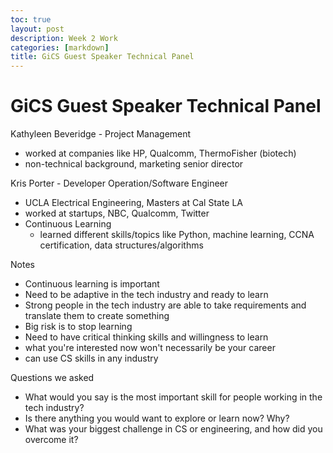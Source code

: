 ```yaml
---
toc: true
layout: post
description: Week 2 Work
categories: [markdown]
title: GiCS Guest Speaker Technical Panel
---
```

# GiCS Guest Speaker Technical Panel

Kathyleen Beveridge - Project Management
- worked at companies like HP, Qualcomm, ThermoFisher (biotech)
- non-technical background, marketing senior director 

Kris Porter - Developer Operation/Software Engineer
- UCLA Electrical Engineering, Masters at Cal State LA
- worked at startups, NBC, Qualcomm, Twitter
- Continuous Learning
    - learned different skills/topics like Python, machine learning, CCNA certification, data structures/algorithms 

Notes
- Continuous learning is important
- Need to be adaptive in the tech industry and ready to learn 
- Strong people in the tech industry are able to take requirements and translate them to create something
- Big risk is to stop learning 
- Need to have critical thinking skills and willingness to learn
- what you're interested now won't necessarily be your career 
- can use CS skills in any industry 

Questions we asked
- What would you say is the most important skill for people working in the tech industry?
- Is there anything you would want to explore or learn now?  Why?
- What was your biggest challenge in CS or engineering, and how did you overcome it?

